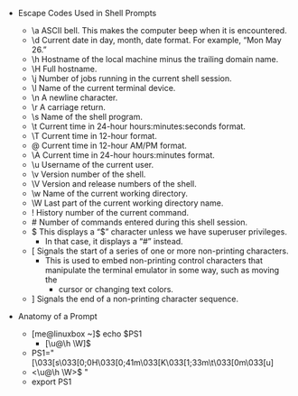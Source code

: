 - Escape Codes Used in Shell Prompts
  - \a ASCII bell. This makes the computer beep when it is encountered.
  - \d Current date in day, month, date format. For example, “Mon May
    26.”
  - \h Hostname of the local machine minus the trailing domain name.
  - \H Full hostname.
  - \j Number of jobs running in the current shell session.
  - \l Name of the current terminal device.
  - \n A newline character.
  - \r A carriage return.
  - \s Name of the shell program.
  - \t Current time in 24-hour hours:minutes:seconds format.
  - \T Current time in 12-hour format.
  - \@ Current time in 12-hour AM/PM format.
  - \A Current time in 24-hour hours:minutes format.
  - \u Username of the current user.
  - \v Version number of the shell.
  - \V Version and release numbers of the shell.
  - \w Name of the current working directory.
  - \W Last part of the current working directory name.
  - \! History number of the current command.
  - \# Number of commands entered during this shell session.
  - \$ This displays a “$” character unless we have superuser privileges. 
    - In that case, it displays a “#” instead.
  - \[ Signals the start of a series of one or more non-printing characters. 
    - This is used to embed non-printing control characters that manipulate the terminal emulator in some way, such as moving the 
      - cursor or changing text colors.
  - \] Signals the end of a non-printing character sequence.


- Anatomy of a Prompt
  - [me@linuxbox ~]$ echo $PS1
    - [\u@\h \W]\$
  - PS1="\[\033[s\033[0;0H\033[0;41m\033[K\033[1;33m\t\033[0m\033[u\]
  - <\u@\h \W>\$ "
  - export PS1

